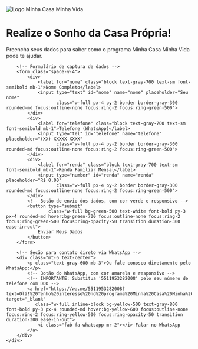 <!DOCTYPE html>
<html lang="pt-BR">
<head>
    <meta charset="UTF-8">
    <meta name="viewport" content="width=device-width, initial-scale=1.0">
    <title>Minha Casa Minha Vida - Seu Novo Lar</title>
    <!-- Carrega o Tailwind CSS para estilização -->
    <script src="https://cdn.tailwindcss.com"></script>
    <!-- Carrega a fonte Inter do Google Fonts -->
    <link href="https://fonts.googleapis.com/css2?family=Inter:wght@400;600;700&display=swap" rel="stylesheet">
    <!-- Carrega o Font Awesome para o ícone do WhatsApp -->
    <link rel="stylesheet" href="https://cdnjs.cloudflare.com/ajax/libs/font-awesome/6.0.0-beta3/css/all.min.css">
    <style>
        /* Define a fonte Inter para todo o corpo da página */
        body {
            font-family: 'Inter', sans-serif;
        }
    </style>
</head>
<body class="bg-green-600 min-h-screen flex items-center justify-center p-4">
    <!-- Container principal do formulário, centralizado e com sombra -->
    <div class="bg-white rounded-lg shadow-xl p-8 max-w-md w-full mx-auto">
        <div class="text-center mb-6">
            <!-- Logo do Minha Casa Minha Vida (placeholder) -->
            <!-- Substitua esta URL pela imagem real do logo, se tiver uma -->
            <img src="https://placehold.co/200x100/007bff/ffffff?text=Minha+Casa+Minha+Vida+Logo" alt="Logo Minha Casa Minha Vida" class="mx-auto mb-4 rounded-md">
            <h1 class="text-3xl font-bold text-gray-800 mb-2">Realize o Sonho da Casa Própria!</h1>
            <p class="text-gray-600">Preencha seus dados para saber como o programa Minha Casa Minha Vida pode te ajudar.</p>
        </div>

        <!-- Formulário de captura de dados -->
        <form class="space-y-4">
            <div>
                <label for="nome" class="block text-gray-700 text-sm font-semibold mb-1">Nome Completo</label>
                <input type="text" id="nome" name="nome" placeholder="Seu nome"
                       class="w-full px-4 py-2 border border-gray-300 rounded-md focus:outline-none focus:ring-2 focus:ring-green-500">
            </div>
            <div>
                <label for="telefone" class="block text-gray-700 text-sm font-semibold mb-1">Telefone (WhatsApp)</label>
                <input type="tel" id="telefone" name="telefone" placeholder="(XX) XXXXX-XXXX"
                       class="w-full px-4 py-2 border border-gray-300 rounded-md focus:outline-none focus:ring-2 focus:ring-green-500">
            </div>
            <div>
                <label for="renda" class="block text-gray-700 text-sm font-semibold mb-1">Renda Familiar Mensal</label>
                <input type="number" id="renda" name="renda" placeholder="R$ 0,00"
                       class="w-full px-4 py-2 border border-gray-300 rounded-md focus:outline-none focus:ring-2 focus:ring-green-500">
            </div>
            <!-- Botão de envio dos dados, com cor verde e responsivo -->
            <button type="submit"
                    class="w-full bg-green-500 text-white font-bold py-3 px-4 rounded-md hover:bg-green-700 focus:outline-none focus:ring-2 focus:ring-green-500 focus:ring-opacity-50 transition duration-300 ease-in-out">
                Enviar Meus Dados
            </button>
        </form>

        <!-- Seção para contato direto via WhatsApp -->
        <div class="mt-6 text-center">
            <p class="text-gray-600 mb-3">Ou fale conosco diretamente pelo WhatsApp:</p>
            <!-- Botão do WhatsApp, com cor amarela e responsivo -->
            <!-- IMPORTANTE: Substitua '5511953282008' pelo seu número de telefone com DDD -->
            <a href="https://wa.me/5511953282008?text=Olá!%20Tenho%20interesse%20no%20programa%20Minha%20Casa%20Minha%20Vida." target="_blank"
               class="w-full inline-block bg-yellow-500 text-gray-800 font-bold py-3 px-4 rounded-md hover:bg-yellow-600 focus:outline-none focus:ring-2 focus:ring-yellow-500 focus:ring-opacity-50 transition duration-300 ease-in-out">
                <i class="fab fa-whatsapp mr-2"></i> Falar no WhatsApp
            </a>
        </div>
    </div>
</body>
</html>
